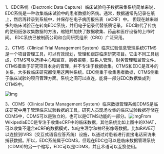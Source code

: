 



1、EDC系统（Electronic Data Capture）临床试验电子数据采集系统简单来说，EDC系统是一种收集临床试验中的患者数据的系统。通常，数据通常先记录在纸上，然后再转录到系统中，并保存在电子病历报告表（eCRF）中。 但现在越来越多的临床试验正在转向EDC系统，并用电子记录代替纸质记录。 EDC取代了传统的使用纸张收集数据的方法，缩短并加快了数据收集、药品和医疗设备的上市时间。 EDC系统已被制药公司和合同研究组织（CRO）广泛采用。

2、CTMS（Clinical Trial Management System）临床试验信息管理系统CTMS是一个项目管理工具，可以有效规划，管理和跟踪临床研究项目。它由不同工具组成，CTMS可以选择中心和监查，患者招募，联系人管理，财务管理和监管文件。CTMS着重于研究项目本身的管理，并不专注于数据收集。CTMS和EDC是互补的关系，大多数临床研究都使用这两种系统。EDC侧重于收集患者数据，CTMS侧重于临床试验的项目管理方面。系统之间可以直连，能将一部分EDC数据集成到CTMS中。

![img](https://pic1.zhimg.com/v2-f25d1ea2778de91c0dfe069bbaedd530_b.jpg)

3、CDMS（Clinical Data Management System）临床数据管理系统CDMS是临床研究中用于管理临床试验数据的工具。研究人员现场收集的临床试验数据存储在CDMS中，CDMS可以是独立的，也可以是CTMS功能的一部分。![img](https://pic1.zhimg.com/v2-4ff62bb131ff83788fe47560ad9fce98_b.jpg)From WikipediaEDC是专注于收集eCRF中的临床数据，其他系统比如上图中的XNAT，可以收集不适合eCRF的数据模式，如电生理学和神经影像等数据。比如RAVE可以连接到IVRS（交互式语音应答系统）设施，以通过对患者进行直接电话采访来捕获数据。所以，EDC系统属于CDMS，但现在EDC也可以是临床数据管理系统（CDMS)的另一个缩写，EDC可以是CDMS，并且术语可以互换使用。